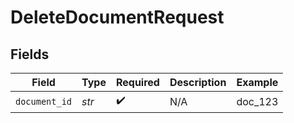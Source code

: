 # DeleteDocumentRequest


## Fields

| Field              | Type               | Required           | Description        | Example            |
| ------------------ | ------------------ | ------------------ | ------------------ | ------------------ |
| `document_id`      | *str*              | :heavy_check_mark: | N/A                | doc_123            |